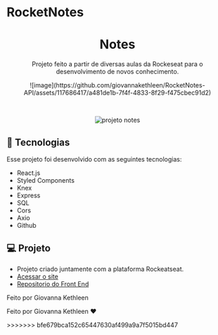 # RocketNotes
<h1 align="center"> Notes </h1>

<p align="center">
 Projeto feito a partir de diversas aulas da Rockeseat para o desenvolvimento de novos conhecimento. 
</p>


<p align="center">
![image](https://github.com/giovannakethleen/RocketNotes-API/assets/117686417/a481de1b-7f4f-4833-8f29-f475cbec91d2)
</p>
<br>

<p align="center">
  <img alt="projeto notes" src="./src/assets/preview.png">
</p>

## 🚀 Tecnologias
Esse projeto foi desenvolvido com as seguintes tecnologias:
- React.js
- Styled Components
- Knex
- Express
- SQL
- Cors
- Axio
- Github

## 💻 Projeto
- Projeto criado juntamente com a plataforma Rockeatseat.
- [Acessar o site](https://giovannakethleen-notes.netlify.app/)
- [Repositorio do Front End](https://github.com/giovannakethleen/rockeatnotesFront)

Feito por Giovanna Kethleen


<p> Feito por Giovanna Kethleen ♥ </p>
>>>>>>> bfe679bca152c65447630af499a9a7f5015bd447
